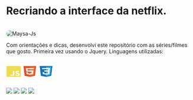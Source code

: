# Recriando a interface da netflix. 

</div>
  
  <div style="display: inline_block"><br>
  <img align="rigth" alt="Maysa-Js" height="200" style="border-radius: 50px" src="https://images-ext-1.discordapp.net/external/d1W9UK0mleXjrrPgPtLNTXLpnh4Lys6XIxJddVJubzg/https/cdn.icon-icons.com/icons2/3053/PNG/512/netflix_macos_bigsur_icon_189917.png?width=390&height=390">
</div>

Com orientações e dicas, desenvolvi este repositório com as séries/filmes que gosto. 
Primeira vez usando o Jquery. Linguagens utilizadas:  
<div style="display: inline_block"><br>
  <img align="center" alt="Maysa-Js" height="30" width="40" src="https://raw.githubusercontent.com/devicons/devicon/master/icons/javascript/javascript-plain.svg">
  <img align="center" alt="Maysa-HTML" height="30" width="40" src="https://raw.githubusercontent.com/devicons/devicon/master/icons/html5/html5-original.svg">
  <img align="center" alt="Maysa-CSS" height="30" width="40" src="https://raw.githubusercontent.com/devicons/devicon/master/icons/css3/css3-original.svg">
</div>

##

<div>
     
  <a href="https://www.instagram.com/_maysaa.g/" target="_blank"><img src="https://img.shields.io/badge/-Instagram-%23E4405F?style=for-the-badge&logo=instagram&logoColor=white" target="_blank"></a>
 <a href="https://discord.gg/pZ39AEvh" target="_blank"><img src="https://img.shields.io/badge/Discord-7289DA?style=for-the-badge&logo=discord&logoColor=white" target="_blank"></a> 
  <a href = "mailto:maysagoncalves2003@gmail.com"><img src="https://img.shields.io/badge/-Gmail-%23333?style=for-the-badge&logo=gmail&logoColor=white" target="_blank"></a>
  <a href="https://www.linkedin.com/in/maysa-gon%C3%A7alves-028a80212/" target="_blank"><img src="https://img.shields.io/badge/-LinkedIn-%230077B5?style=for-the-badge&logo=linkedin&logoColor=white" target="_blank"></a> 
